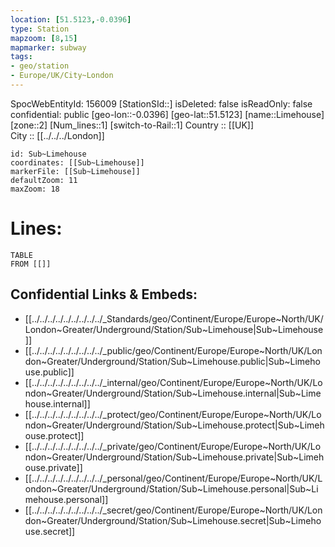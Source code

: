 ```yaml
---
location: [51.5123,-0.0396] 
type: Station 
mapzoom: [8,15] 
mapmarker: subway 
tags:
- geo/station
- Europe/UK/City~London
---
```

SpocWebEntityId: 156009
[StationSId::] 
isDeleted: false
isReadOnly: false
confidential: public
[geo-lon::-0.0396] 
[geo-lat::51.5123] 
[name::Limehouse] 
[zone::2] 
[Num_lines::1] 
[switch-to-Rail::1] 
Country :: [[UK]]  
City :: [[../../../London]]  


```leaflet
id: Sub~Limehouse
coordinates: [[Sub~Limehouse]] 
markerFile: [[Sub~Limehouse]] 
defaultZoom: 11 
maxZoom: 18
```


# Lines: 
```dataview
TABLE 
FROM [[]] 
```

## Confidential Links & Embeds: 
- [[../../../../../../../../../_Standards/geo/Continent/Europe/Europe~North/UK/London~Greater/Underground/Station/Sub~Limehouse|Sub~Limehouse]] 
- [[../../../../../../../../../_public/geo/Continent/Europe/Europe~North/UK/London~Greater/Underground/Station/Sub~Limehouse.public|Sub~Limehouse.public]] 
- [[../../../../../../../../../_internal/geo/Continent/Europe/Europe~North/UK/London~Greater/Underground/Station/Sub~Limehouse.internal|Sub~Limehouse.internal]] 
- [[../../../../../../../../../_protect/geo/Continent/Europe/Europe~North/UK/London~Greater/Underground/Station/Sub~Limehouse.protect|Sub~Limehouse.protect]] 
- [[../../../../../../../../../_private/geo/Continent/Europe/Europe~North/UK/London~Greater/Underground/Station/Sub~Limehouse.private|Sub~Limehouse.private]] 
- [[../../../../../../../../../_personal/geo/Continent/Europe/Europe~North/UK/London~Greater/Underground/Station/Sub~Limehouse.personal|Sub~Limehouse.personal]] 
- [[../../../../../../../../../_secret/geo/Continent/Europe/Europe~North/UK/London~Greater/Underground/Station/Sub~Limehouse.secret|Sub~Limehouse.secret]] 
